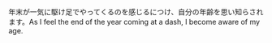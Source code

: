 <tr><td>年末が一気に駆け足でやってくるのを感じるにつけ、自分の年齢を思い知らされます。<td><tr><tr><td>As I feel the end of the year coming at a dash, I become aware of my age.<td><tr></table>

